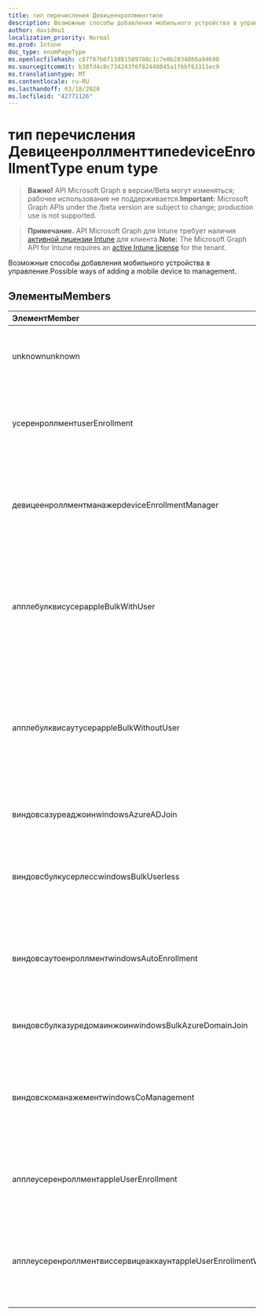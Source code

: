 ```yaml
---
title: тип перечисления Девицеенроллменттипе
description: Возможные способы добавления мобильного устройства в управление.
author: davidmu1
localization_priority: Normal
ms.prod: Intune
doc_type: enumPageType
ms.openlocfilehash: c87f87b6f13d81589788c1c7e0b2834866a94690
ms.sourcegitcommit: b38fd4c8c734243f6f82448045a1f6bf63311ec9
ms.translationtype: MT
ms.contentlocale: ru-RU
ms.lasthandoff: 03/18/2020
ms.locfileid: "42771126"
---
```

# <a name="deviceenrollmenttype-enum-type"></a><span data-ttu-id="79525-103">тип перечисления Девицеенроллменттипе</span><span class="sxs-lookup"><span data-stu-id="79525-103">deviceEnrollmentType enum type</span></span>

> <span data-ttu-id="79525-104">**Важно!** API Microsoft Graph в версии/Beta могут изменяться; рабочее использование не поддерживается.</span><span class="sxs-lookup"><span data-stu-id="79525-104">**Important:** Microsoft Graph APIs under the /beta version are subject to change; production use is not supported.</span></span>

> <span data-ttu-id="79525-105">**Примечание.** API Microsoft Graph для Intune требует наличия [активной лицензии Intune](https://go.microsoft.com/fwlink/?linkid=839381) для клиента.</span><span class="sxs-lookup"><span data-stu-id="79525-105">**Note:** The Microsoft Graph API for Intune requires an [active Intune license](https://go.microsoft.com/fwlink/?linkid=839381) for the tenant.</span></span>

<span data-ttu-id="79525-106">Возможные способы добавления мобильного устройства в управление.</span><span class="sxs-lookup"><span data-stu-id="79525-106">Possible ways of adding a mobile device to management.</span></span>

## <a name="members"></a><span data-ttu-id="79525-107">Элементы</span><span class="sxs-lookup"><span data-stu-id="79525-107">Members</span></span>
|<span data-ttu-id="79525-108">Элемент</span><span class="sxs-lookup"><span data-stu-id="79525-108">Member</span></span>|<span data-ttu-id="79525-109">Значение</span><span class="sxs-lookup"><span data-stu-id="79525-109">Value</span></span>|<span data-ttu-id="79525-110">Описание</span><span class="sxs-lookup"><span data-stu-id="79525-110">Description</span></span>|
|:---|:---|:---|
|<span data-ttu-id="79525-111">unknown</span><span class="sxs-lookup"><span data-stu-id="79525-111">unknown</span></span>|<span data-ttu-id="79525-112">нуль</span><span class="sxs-lookup"><span data-stu-id="79525-112">0</span></span>|<span data-ttu-id="79525-113">Значение по умолчанию: тип регистрации не был собран.</span><span class="sxs-lookup"><span data-stu-id="79525-113">Default value, enrollment type was not collected.</span></span>|
|<span data-ttu-id="79525-114">усеренроллмент</span><span class="sxs-lookup"><span data-stu-id="79525-114">userEnrollment</span></span>|<span data-ttu-id="79525-115">1,1</span><span class="sxs-lookup"><span data-stu-id="79525-115">1</span></span>|<span data-ttu-id="79525-116">Управляемая пользователями регистрация через канал BYOD.</span><span class="sxs-lookup"><span data-stu-id="79525-116">User driven enrollment through BYOD channel.</span></span>|
|<span data-ttu-id="79525-117">девицеенроллментманажер</span><span class="sxs-lookup"><span data-stu-id="79525-117">deviceEnrollmentManager</span></span>|<span data-ttu-id="79525-118">2</span><span class="sxs-lookup"><span data-stu-id="79525-118">2</span></span>|<span data-ttu-id="79525-119">Регистрация пользователей с помощью учетной записи менеджера регистрации устройств.</span><span class="sxs-lookup"><span data-stu-id="79525-119">User enrollment with a device enrollment manager account.</span></span>|
|<span data-ttu-id="79525-120">апплебулквисусер</span><span class="sxs-lookup"><span data-stu-id="79525-120">appleBulkWithUser</span></span>|<span data-ttu-id="79525-121">4</span><span class="sxs-lookup"><span data-stu-id="79525-121">3</span></span>|<span data-ttu-id="79525-122">Массовая регистрация Apple с задачей пользователя.</span><span class="sxs-lookup"><span data-stu-id="79525-122">Apple bulk enrollment with user challenge.</span></span> <span data-ttu-id="79525-123">(Предотвращение выполнения данных, Apple Configurator)</span><span class="sxs-lookup"><span data-stu-id="79525-123">(DEP, Apple Configurator)</span></span>|
|<span data-ttu-id="79525-124">апплебулквисаутусер</span><span class="sxs-lookup"><span data-stu-id="79525-124">appleBulkWithoutUser</span></span>|<span data-ttu-id="79525-125">4 </span><span class="sxs-lookup"><span data-stu-id="79525-125">4</span></span>|<span data-ttu-id="79525-126">Массовая регистрация Apple без задачи пользователя.</span><span class="sxs-lookup"><span data-stu-id="79525-126">Apple bulk enrollment without user challenge.</span></span> <span data-ttu-id="79525-127">(Предотвращение выполнения данных, Apple Configurator, Mobile config)</span><span class="sxs-lookup"><span data-stu-id="79525-127">(DEP, Apple Configurator, Mobile Config)</span></span>|
|<span data-ttu-id="79525-128">виндовсазуреаджоин</span><span class="sxs-lookup"><span data-stu-id="79525-128">windowsAzureADJoin</span></span>|<span data-ttu-id="79525-129">5 </span><span class="sxs-lookup"><span data-stu-id="79525-129">5</span></span>|<span data-ttu-id="79525-130">Присоединение к Windows 10 Azure AD.</span><span class="sxs-lookup"><span data-stu-id="79525-130">Windows 10 Azure AD Join.</span></span>|
|<span data-ttu-id="79525-131">виндовсбулкусерлесс</span><span class="sxs-lookup"><span data-stu-id="79525-131">windowsBulkUserless</span></span>|<span data-ttu-id="79525-132">6 </span><span class="sxs-lookup"><span data-stu-id="79525-132">6</span></span>|<span data-ttu-id="79525-133">Массовая регистрация Windows 10 с помощью ICD с помощью сертификата.</span><span class="sxs-lookup"><span data-stu-id="79525-133">Windows 10 Bulk enrollment through ICD with certificate.</span></span>|
|<span data-ttu-id="79525-134">виндовсаутоенроллмент</span><span class="sxs-lookup"><span data-stu-id="79525-134">windowsAutoEnrollment</span></span>|<span data-ttu-id="79525-135">7 </span><span class="sxs-lookup"><span data-stu-id="79525-135">7</span></span>|<span data-ttu-id="79525-136">Автоматическая регистрация в Windows 10.</span><span class="sxs-lookup"><span data-stu-id="79525-136">Windows 10 automatic enrollment.</span></span> <span data-ttu-id="79525-137">(Добавление рабочей учетной записи)</span><span class="sxs-lookup"><span data-stu-id="79525-137">(Add work account)</span></span>|
|<span data-ttu-id="79525-138">виндовсбулказуредомаинжоин</span><span class="sxs-lookup"><span data-stu-id="79525-138">windowsBulkAzureDomainJoin</span></span>|<span data-ttu-id="79525-139">8 </span><span class="sxs-lookup"><span data-stu-id="79525-139">8</span></span>|<span data-ttu-id="79525-140">Массовый присоединение к Windows 10 Azure AD.</span><span class="sxs-lookup"><span data-stu-id="79525-140">Windows 10 bulk Azure AD Join.</span></span>|
|<span data-ttu-id="79525-141">виндовскоманажемент</span><span class="sxs-lookup"><span data-stu-id="79525-141">windowsCoManagement</span></span>|<span data-ttu-id="79525-142">9 </span><span class="sxs-lookup"><span data-stu-id="79525-142">9</span></span>|<span data-ttu-id="79525-143">Управление с помощью Windows 10 инициировано с помощью автопилота или групповой политики.</span><span class="sxs-lookup"><span data-stu-id="79525-143">Windows 10 Co-Management triggered by AutoPilot or Group Policy.</span></span>|
|<span data-ttu-id="79525-144">апплеусеренроллмент</span><span class="sxs-lookup"><span data-stu-id="79525-144">appleUserEnrollment</span></span>|<span data-ttu-id="79525-145">-11:00</span><span class="sxs-lookup"><span data-stu-id="79525-145">11</span></span>|<span data-ttu-id="79525-146">Устройство, управляемое регистрацией пользователей Apple</span><span class="sxs-lookup"><span data-stu-id="79525-146">Device managed by Apple user enrollment</span></span>|
|<span data-ttu-id="79525-147">апплеусеренроллментвиссервицеаккаунт</span><span class="sxs-lookup"><span data-stu-id="79525-147">appleUserEnrollmentWithServiceAccount</span></span>|<span data-ttu-id="79525-148">12</span><span class="sxs-lookup"><span data-stu-id="79525-148">12</span></span>|<span data-ttu-id="79525-149">Устройство, управляемое регистрацией пользователей Apple, с учетной записью службы</span><span class="sxs-lookup"><span data-stu-id="79525-149">Device managed by Apple user enrollment with service account</span></span>|




